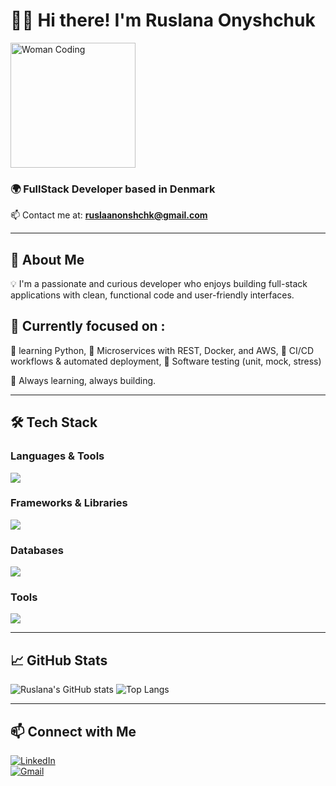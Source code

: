# 👩‍💻 Hi there! I'm **Ruslana Onyshchuk**

<img src="https://media.giphy.com/media/L1R1tvI9svkIWwpVYr/giphy.gif" alt="Woman Coding" width="200" />

### 🌍 FullStack Developer based in Denmark  
📫 Contact me at: **ruslaanonshchk@gmail.com**

---

## 🚀 About Me

💡 I'm a passionate and curious developer who enjoys building full-stack applications with clean, functional code and user-friendly interfaces.

## 🎯 Currently focused on :
🐍 learning Python, 
🧩 Microservices with REST, Docker, and AWS, 
🚀 CI/CD workflows & automated deployment, 
🧪 Software testing (unit, mock, stress)

🌱 Always learning, always building.

---

## 🛠️ Tech Stack

### Languages & Tools  
<img src="https://skillicons.dev/icons?i=js,ts,python,html,css" />

### Frameworks & Libraries  
<img src="https://skillicons.dev/icons?i=react,nextjs,nodejs,tailwind,materialui" />

### Databases  
<img src="https://skillicons.dev/icons?i=mysql" />

### Tools  
<img src="https://skillicons.dev/icons?i=git,github,figma,vscode,docker,postman" />

---

## 📈 GitHub Stats

![Ruslana's GitHub stats](https://github-readme-stats.vercel.app/api?username=Ruslaana&show_icons=true&theme=dark)
![Top Langs](https://github-readme-stats.vercel.app/api/top-langs/?username=Ruslaana&layout=compact&theme=dark)

---

## 📫 Connect with Me

[![LinkedIn](https://img.shields.io/badge/LinkedIn-blue?style=flat-square&logo=linkedin&logoColor=white)](https://www.linkedin.com/in/ruslana-onyshchuk-527872267)  
[![Gmail](https://img.shields.io/badge/Gmail-D14836?style=flat-square&logo=gmail&logoColor=white)](mailto:ruslaanonshchk@gmail.com)
